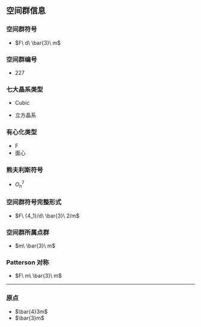 

## 空间群信息

### 空间群符号

- $F\ d\ \bar{3}\ m$

### 空间群编号

-  227

### 七大晶系类型

- Cubic

- 立方晶系

### 有心化类型

- F
- 面心

### 熊夫利斯符号

- $O_h^{7}$

### 空间群符号完整形式

- $F\ {4_1}/d\ \bar{3}\ 2/m$

### 空间群所属点群

- $m\ \bar{3}\ m$

### Patterson 对称

- $F\ m\ \bar{3}\ m$

---

### 原点

- $\bar{4}3m$
- $\bar{3}m$